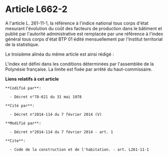 # Article L662-2

A l'article L. 261-11-1, la référence à l'indice national tous corps d'état mesurant l'évolution du coût des facteurs de
production dans le bâtiment et publié par l'autorité administrative est remplacée par une référence à l'index général tous
corps d'état BTP 01 édité mensuellement par l'Institut territorial de la statistique. 

Le troisième alinéa du même article est ainsi rédigé : 

L'index est défini dans les conditions déterminées par l'assemblée de la Polynésie française. La limite est fixée par arrêté
du haut-commissaire.

**Liens relatifs à cet article**

	**Codifié par**:

	  - Décret n°78-621 du 31 mai 1978

	**Cité par**:

	  - Décret n°2014-114 du 7 février 2014 (V)

	**Modifié par**:

	  - Décret n°2014-114 du 7 février 2014 - art. 1

	**Cite**:

	  - Code de la construction et de l'habitation. - art. L261-11-1
